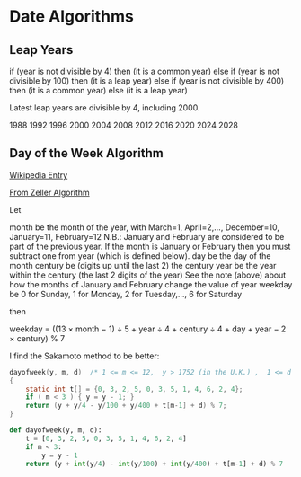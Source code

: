 # Date Algorithms

## Leap Years

if (year is not divisible by 4) then (it is a common year)
else if (year is not divisible by 100) then (it is a leap year)
else if (year is not divisible by 400) then (it is a common year)
else (it is a leap year)

Latest leap years are divisible by 4, including 2000.

1988
1992
1996
2000
2004
2008
2012
2016
2020
2024
2028

## Day of the Week Algorithm

[Wikipedia Entry](https://en.wikipedia.org/wiki/Determination_of_the_day_of_the_week#cite_note-20)

[From Zeller Algorithm](https://web.cs.dal.ca/~jamie/CS3172/Course/assig/zeller.html)

Let

month be
    the month of the year, with March=1, April=2,…, December=10, January=11, February=12
    N.B.: January and February are considered to be part of the previous year.  If the month is January or February then you must subtract one from year (which is defined below).
day be
    the day of the month
century be (digits up until the last 2)
    the century
year be
    the year within the century (the last 2 digits of the year)
    See the note (above) about how the months of January and February change the value of year
weekday be
    0 for Sunday, 1 for Monday, 2 for Tuesday,…, 6 for Saturday

then

weekday = ((13 × month − 1) ÷ 5 +
            year ÷ 4 +
            century ÷ 4 +
            day +
            year −
            2 × century) % 7

I find the Sakamoto method to be better:

```c
dayofweek(y, m, d)	/* 1 <= m <= 12,  y > 1752 (in the U.K.) ,  1 <= d <= 31 */
{
    static int t[] = {0, 3, 2, 5, 0, 3, 5, 1, 4, 6, 2, 4};
    if ( m < 3 ) { y = y - 1; }
    return (y + y/4 - y/100 + y/400 + t[m-1] + d) % 7;
}
```

```python
def dayofweek(y, m, d):
    t = [0, 3, 2, 5, 0, 3, 5, 1, 4, 6, 2, 4]
    if m < 3:
        y = y - 1
    return (y + int(y/4) - int(y/100) + int(y/400) + t[m-1] + d) % 7
```

